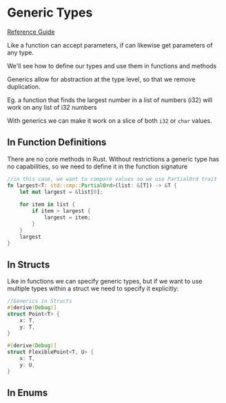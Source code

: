 # Generic Types

[Reference Guide](https://rust-book.cs.brown.edu/ch10-00-generics.html)

Like a function can accept parameters, if can likewise get parameters of any type.

We'll see how to define our types and use them in functions and methods

Generics allow for abstraction at the type level, so that we remove duplication.

Eg. a function that finds the largest number in a list of numbers (i32) will work on any list of i32 numbers

With generics we can make it work on a slice of both `i32` or `char` values.

## In Function Definitions

There are no core methods in Rust. Without restrictions a generic type has no capabilities, so we need to define it in the function signature

```rust
//in this case, we want to compare values so we use PartialOrd trait
fn largest<T: std::cmp::PartialOrd>(list: &[T]) -> &T {
    let mut largest = &list[0];
    
    for item in list {
        if item > largest {
            largest = item;
        }
    }
    largest
}
```

## In Structs

Like in functions we can specify generic types, but if we want to use multiple types within a struct we need to specify it explicitly:

```rust
//Generics in Structs
#[derive(Debug)]
struct Point<T> {
    x: T,
    y: T,
}

#[derive(Debug)]
struct FlexiblePoint<T, U> {
    x: T,
    y: U,
}
```

## In Enums
